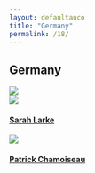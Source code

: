 ```yaml
---
layout: defaultauco
title: "Germany"
permalink: /18/
---
```

<div class="container-0">
    <div class="container-title">
        <span class="country"><h2>Germany</h2></span>
        <div class="photo-co">
          <img src="https://www.worldatlas.com/r/w960-q80/upload/e8/a1/2c/de-01.jpg" >
    </div>
</div>
<!-- partial:index.partial.html -->
<div class="container">
  <div class="timeline clearfix">
  <div class="vertical-line">
  <div id="post-1" class="vesti-col timeline-post">
   <div class="vesti-content-wrapper">
     <div class="photo">
       <img src="https://img.fantasticfiction.com/images/11/57668_2.jpg">
       <div class="vesti-date-wrapper">
         <div class="vesti-date">
         </div>
       </div>
     </div>
     <div class="vesti-desc">
       <a class="desc-a" href="#">
         <h4><a href="{{ site.baseurl }}/acesaire/">Sarah Larke</a></h4>
       </a>
     </div>
   </div>

   <div id="post-3" class="vesti-col timeline-post">
      <div class="vesti-content-wrapper">
        <div class="photo">
          <img src="https://repeatingislands.files.wordpress.com/2017/03/patrick-chamoiseau-pagespeed-ic_-kk28ubhn8.jpg">
          <div class="vesti-date-wrapper">
            <div class="vesti-date">
            </div>
          </div>
        </div>
        <div class="vesti-desc">
          <a class="desc-a" href="#">
            <h4><a href="{{ site.baseurl }}/pchamoiseau/">Patrick Chamoiseau</a></h4>
          </a>
        </div>
      </div>
    </div>
<!-- partial -->
